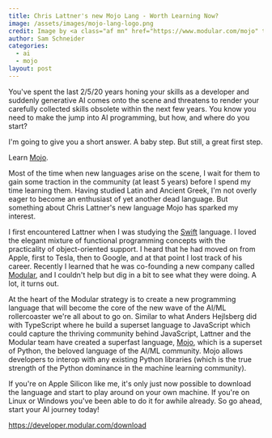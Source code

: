 ```yaml
---
title: Chris Lattner's new Mojo Lang - Worth Learning Now?
image: /assets/images/mojo-lang-logo.png
credit: Image by <a class="af mn" href="https://www.modular.com/mojo" target="_blank">Modular</a>
author: Sam Schneider
categories:
  - ai
  - mojo
layout: post
---
```


You've spent the last 2/5/20 years honing your skills as a developer and suddenly generative AI comes onto the scene and threatens to render your carefully collected skills obsolete within the next few years. You know you need to make the jump into AI programming, but how, and where do you start?

I'm going to give you a short answer. A baby step. But still, a great first step.

Learn [Mojo](https://www.modular.com/mojo).

Most of the time when new languages arise on the scene, I wait for them to gain some traction in the community (at least 5  years) before I spend my time learning them. Having studied Latin and Ancient Greek, I'm not overly eager to become an enthusiast of yet another dead language. But something about Chris Lattner's new language Mojo has sparked my interest.

I first encountered Lattner when I was studying the [Swift](https://www.swift.org/) language. I loved the elegant mixture of functional programming concepts with the practicality of object-oriented support. I heard that he had moved on from Apple, first to Tesla, then to Google, and at that point I lost track of his career. Recently I learned that he was co-founding a new company called [Modular](https://www.modular.com/), and I couldn't help but dig in a bit to see what they were doing. A lot, it turns out.

At the heart of the Modular strategy is to create a new programming language that will become the core of the new wave of the AI/ML rollercoaster we're all about to go on. Similar to what Anders Hejlsberg did with TypeScript where he build a superset language to JavaScript which could capture the thriving community behind JavaScript, Lattner and the Modular team have created a superfast language, [Mojo](https://www.modular.com/mojo), which is a superset of Python, the beloved language of the AI/ML community. Mojo allows developers to interop with any existing Python libraries (which is the true strength of the Python dominance in the machine learning community).

If you're on Apple Silicon like me, it's only just now possible to download the language and start to play around on your own machine. If you're on Linux or Windows you've been able to do it for awhile already. So go ahead, start your AI journey today!

https://developer.modular.com/download
